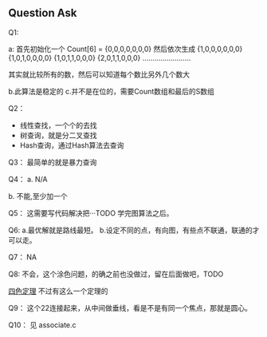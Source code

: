 ## Question Ask

Q1: 

a:
首先初始化一个 Count[6] = {0,0,0,0,0,0,0}
然后依次生成
{1,0,0,0,0,0,0}
{1,0,1,0,0,0,0}
{1,0,1,1,0,0,0}
{2,0,1,1,0,0,0}
……………………

其实就比较所有的数，然后可以知道每个数比另外几个数大

b.此算法是稳定的
c.并不是在位的，需要Count数组和最后的S数组



Q2：
- 线性查找，一个个的去找
- 树查询，就是分二叉查找
- Hash查询，通过Hash算法去查询


Q3：
最简单的就是暴力查询

Q4：
a. N/A

b. 不能,至少加一个


Q5：
这需要写代码解决把···TODO 学完图算法之后。


Q6:
a.最优解就是路线最短。
b.设定不同的点，有向图，有些点不联通，联通的才可以走。


Q7：
NA

Q8:
不会，这个涂色问题，的确之前也没做过，留在后面做吧，TODO

[四色定理](https://zh.wikipedia.org/zh-hans/%E5%9B%9B%E8%89%B2%E5%AE%9A%E7%90%86) 不过有这么一个定理的


Q9：
这个22连接起来，从中间做垂线，看是不是有同一个焦点，那就是圆心。


Q10：
见 associate.c